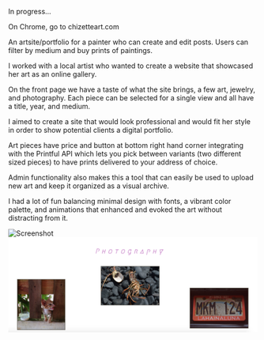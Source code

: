 In progress...

On Chrome, go to chizetteart.com

An artsite/portfolio for a painter who can create and edit posts. Users can filter by medium and buy prints of paintings.

I worked with a local artist who wanted to create a website that showcased her art as an online gallery.

On the front page we have a taste of what the site brings, a few art, jewelry, and photography. Each piece can be selected for a single view and all have a title, year, and medium.

I aimed to create a site that would look professional and would fit her style in order to show potential clients a digital portfolio.

Art pieces have price and button at bottom right hand corner integrating with the Printful API which lets you pick between variants (two different sized pieces) to have prints delivered to your address of choice.

Admin functionality also makes this a tool that can easily be used to upload new art and keep it organized as a visual archive.

I had a lot of fun balancing minimal design with fonts, a vibrant color palette, and animations that enhanced and evoked the art without distracting from it.


![Screenshot](mainPage.png)
![Screenshot](filterPage.png)
